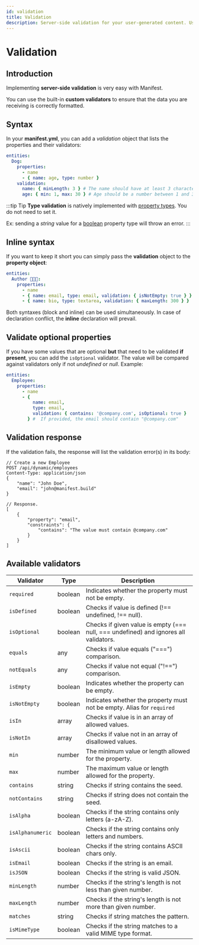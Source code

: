 ```yaml
---
id: validation
title: Validation
description: Server-side validation for your user-generated content. Use many validators like "required", "minLength", "contains" or "matches" for every property.
---
```


# Validation

## Introduction

Implementing **server-side validation** is very easy with Manifest.

You can use the built-in **custom validators** to ensure that the data you are receiving is correctly formatted.

## Syntax

In your **manifest.yml**, you can add a _validation_ object that lists the properties and their validators:

```yaml
entities:
  Dog:
    properties:
      - name
      - { name: age, type: number }
    validation:
      name: { minLength: 3 } # The name should have at least 3 characters.
      age: { min: 1, max: 30 } # Age should be a number between 1 and 30.
```

:::tip Tip
**Type validation** is natively implemented with [property types](./entities.md#property-types). You do not need to set it.

Ex: sending a _string_ value for a [boolean](./entities.md#boolean) property type will throw an error.
:::

## Inline syntax

If you want to keep it short you can simply pass the **validation** object to the **property object**:

```yaml
entities:
  Author 🧑🏽‍🦱:
    properties:
      - name
      - { name: email, type: email, validation: { isNotEmpty: true } }
      - { name: bio, type: textarea, validation: { maxLength: 300 } }
```

Both syntaxes (block and inline) can be used simultaneously. In case of declaration conflict, the **inline** declaration will prevail.

## Validate optional properties

If you have some values that are optional **but** that need to be validated **if present**, you can add the `isOptional` validator. The value will be compared against validators only if not _undefined_ or _null_. Example:

```yaml
entities:
  Employee:
    properties:
      - name
      - {
          name: email,
          type: email,
          validation: { contains: '@company.com', isOptional: true }
        } #  If provided, the email should contain "@company.com"
```

## Validation response

If the validation fails, the response will list the validation error(s) in its body:

```http
// Create a new Employee
POST /api/dynamic/employees
Content-Type: application/json
{
    "name": "John Doe",
    "email": "john@manifest.build"
}

// Response.
[
    {
        "property": "email",
        "constraints": {
            "contains": "The value must contain @company.com"
        }
    }
]
```

## Available validators

| Validator        | Type    | Description                                                                          |
| ---------------- | ------- | ------------------------------------------------------------------------------------ |
| `required`       | boolean | Indicates whether the property must not be empty.                                    |
| `isDefined`      | boolean | Checks if value is defined (!== undefined, !== null).                                |
| `isOptional`     | boolean | Checks if given value is empty (=== null, === undefined) and ignores all validators. |
| `equals`         | any     | Checks if value equals ("===") comparison.                                           |
| `notEquals`      | any     | Checks if value not equal ("!==") comparison.                                        |
| `isEmpty`        | boolean | Indicates whether the property can be empty.                                         |
| `isNotEmpty`     | boolean | Indicates whether the property must not be empty. Alias for `required`               |
| `isIn`           | array   | Checks if value is in an array of allowed values.                                    |
| `isNotIn`        | array   | Checks if value not in an array of disallowed values.                                |
| `min`            | number  | The minimum value or length allowed for the property.                                |
| `max`            | number  | The maximum value or length allowed for the property.                                |
| `contains`       | string  | Checks if string contains the seed.                                                  |
| `notContains`    | string  | Checks if string does not contain the seed.                                          |
| `isAlpha`        | boolean | Checks if the string contains only letters (a-zA-Z).                                 |
| `isAlphanumeric` | boolean | Checks if the string contains only letters and numbers.                              |
| `isAscii`        | boolean | Checks if the string contains ASCII chars only.                                      |
| `isEmail`        | boolean | Checks if the string is an email.                                                    |
| `isJSON`         | boolean | Checks if the string is valid JSON.                                                  |
| `minLength`      | number  | Checks if the string's length is not less than given number.                         |
| `maxLength`      | number  | Checks if the string's length is not more than given number.                         |
| `matches`        | string  | Checks if string matches the pattern.                                                |
| `isMimeType`     | boolean | Checks if the string matches to a valid MIME type format.                            |
